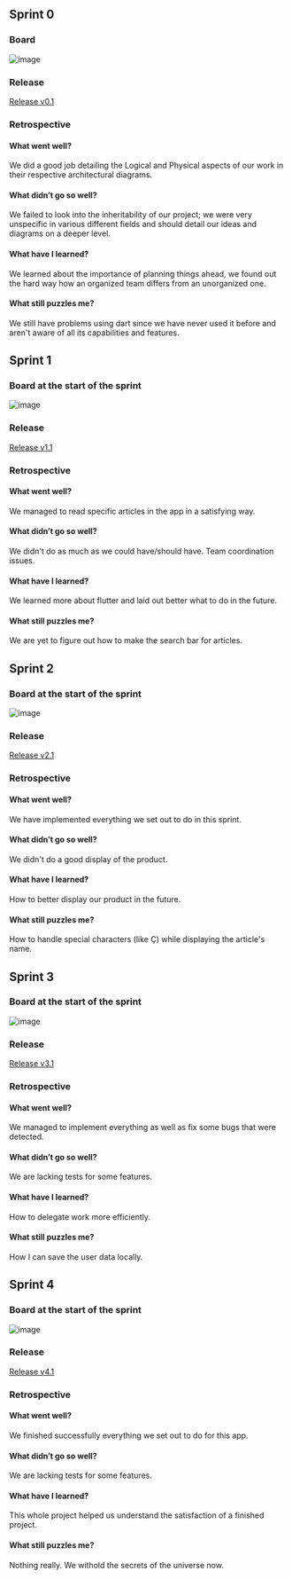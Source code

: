 ## Sprint 0

### Board
![image](https://user-images.githubusercontent.com/11500933/225687320-322245c3-276b-4f3b-bb27-8294b270bf0a.png)

### Release
[Release v0.1](https://github.com/FEUP-LEIC-ES-2022-23/2LEIC04T2/releases/tag/v0.1)

### Retrospective

#### What went well?

We did a good job detailing the Logical and Physical aspects of our work in their respective architectural diagrams.

#### What didn’t go so well?

We failed to look into the inheritability of our project; we were very unspecific in various different fields and should detail our ideas and diagrams on a deeper level.

#### What have I learned?

We learned about the importance of planning things ahead, we found out the hard way how an organized team differs from an unorganized one.

#### What still puzzles me?

We still have problems using dart since we have never used it before and aren't aware of all its capabilities and features.


## Sprint 1

### Board at the start of the sprint

![image](https://user-images.githubusercontent.com/44753506/227268947-05fecf12-ee95-4229-b83e-3e9897f81f08.png)

### Release

[Release v1.1](https://github.com/FEUP-LEIC-ES-2022-23/2LEIC04T2/releases/tag/v1.1)

### Retrospective

#### What went well?

We managed to read specific articles in the app in a satisfying way.

#### What didn’t go so well?

We didn't do as much as we could have/should have. Team coordination issues.

#### What have I learned?

We learned more about flutter and laid out better what to do in the future.

#### What still puzzles me?

We are yet to figure out how to make the search bar for articles.

## Sprint 2

### Board at the start of the sprint

![image](https://user-images.githubusercontent.com/11500933/233395805-63ddbdcd-b59d-4d40-8884-7900a25ef4af.png)

### Release

[Release v2.1](https://github.com/FEUP-LEIC-ES-2022-23/2LEIC04T2/releases/tag/v2.1)

### Retrospective

#### What went well?

We have implemented everything we set out to do in this sprint.

#### What didn’t go so well?

We didn't do a good display of the product.

#### What have I learned?

How to better display our product in the future.

#### What still puzzles me?

How to handle special characters (like Ç) while displaying the article's name.

## Sprint 3

### Board at the start of the sprint

![image](https://github.com/FEUP-LEIC-ES-2022-23/2LEIC04T2/assets/44753506/b74f56a2-2d79-4e3b-97c9-fad10d3f060f)

### Release 

[Release v3.1](https://github.com/FEUP-LEIC-ES-2022-23/2LEIC04T2/releases/tag/v3.1)

### Retrospective

#### What went well?

We managed to implement everything as well as fix some bugs that were detected.

#### What didn’t go so well?

We are lacking tests for some features.

#### What have I learned?

How to delegate work more efficiently.

#### What still puzzles me?

How I can save the user data locally.

## Sprint 4

### Board at the start of the sprint

![image](https://github.com/FEUP-LEIC-ES-2022-23/2LEIC04T2/assets/44753506/a0891478-d326-40f2-a7f8-b0fdd54fc0e2)

### Release 

[Release v4.1](https://github.com/FEUP-LEIC-ES-2022-23/2LEIC04T2/releases/tag/v4.1)

### Retrospective

#### What went well?

We finished successfully everything we set out to do for this app.

#### What didn’t go so well?

We are lacking tests for some features.

#### What have I learned?

This whole project helped us understand the satisfaction of a finished project.

#### What still puzzles me?

Nothing really. We withold the secrets of the universe now.


